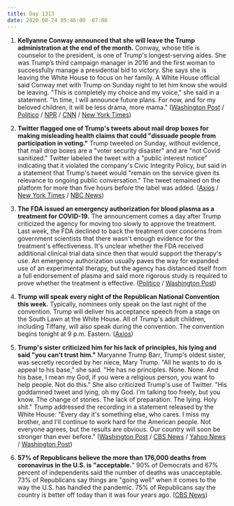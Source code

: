 ```yaml
---
title: Day 1313
date: 2020-08-24 05:46:00 -07:00
---
```


1. **Kellyanne Conway announced that she will leave the Trump administration at the end of the month.** Conway, whose title is counselor to the president, is one of Trump's longest-serving aides. She was Trump’s third campaign manager in 2016 and the first woman to successfully manage a presidential bid to victory. She says she is leaving the White House to focus on her family. A White House official said Conway met with Trump on Sunday night to let him know she would be leaving. "This is completely my choice and my voice," she said in a statement. "In time, I will announce future plans. For now, and for my beloved children, it will be less drama, more mama." ([Washington Post](https://www.washingtonpost.com/politics/kellyanne-conway-white-house/2020/08/23/6c26e18a-e5a7-11ea-bc79-834454439a44_story.html) / [Politico](https://www.politico.com/news/2020/08/23/kellyanne-conway-leaving-white-house-400609) / [NPR](https://www.npr.org/2020/08/24/905351568/kellyanne-conway-to-leave-white-house-job-citing-family-concerns) / [CNN](https://www.cnn.com/2020/08/23/politics/kellyanne-conway-george-conway-white-house-lincoln-project/index.html) / [New York Times](https://www.nytimes.com/2020/08/24/us/politics/kellyanne-conway-leaving-white-house.html))

2. **Twitter flagged one of Trump's tweets about mail drop boxes for making misleading health claims that could "dissuade people from participation in voting."** Trump tweeted on Sunday, without evidence, that mail drop boxes are a "voter security disaster" and are "not Covid sanitized." Twitter labeled the tweet with a "public interest notice" indicating that it violated the company's Civic Integrity Policy, but said in a statement that Trump's tweet would "remain on the service given its relevance to ongoing public conversation." The tweet remained on the platform for more than five hours before the label was added. ([Axios](https://www.axios.com/twitter-flags-trump-tweet-mail-drop-a92a868c-3f4c-450c-a5f4-fb8c83513e4e.html?utm_source=twitter) / [New York Times](https://www.nytimes.com/2020/08/23/technology/twitter-trump-tweet-warning.html) / [NBC News](https://www.nbcnews.com/politics/donald-trump/twitter-slaps-warning-label-trump-tweet-violating-election-integrity-rules-n1237803))

3. **The FDA issued an emergency authorization for blood plasma as a treatment for COVID-19.** The announcement comes a day after Trump criticized the agency for moving too slowly to approve the treatment. Last week, the FDA declined to back the treatment over concerns from government scientists that there wasn't enough evidence for the treatment's effectiveness. It's unclear whether the FDA received additional clinical trial data since then that would support the therapy's use. An emergency authorization usually paves the way for expanded use of an experimental therapy, but the agency has distanced itself from a full endorsement of plasma and said more rigorous study is required to prove whether the treatment is effective. ([Politico](https://www.politico.com/news/2020/08/23/plasma-treatment-coronavirus-fda-trump-400390) / [Washington Post](https://www.washingtonpost.com/health/2020/08/23/trump-convalescent-plasma-okay/))

4. **Trump will speak every night of the Republican National Convention this week.** Typically, nominees only speak on the last night of the convention. Trump will deliver his acceptance speech from a stage on the South Lawn at the White House. All of Trump's adult children, including Tiffany, will also speak during the convention. The convention begins tonight at 9 p.m. Eastern. ([Axios](https://www.axios.com/republican-convention-trump-show-37b8db5a-8e7b-483f-9ed6-55a8268d880f.html))

5. **Trump's sister criticized him for his lack of principles, his lying and said "you can't trust him."** Maryanne Trump Barr, Trump's oldest sister, was secretly recorded by her niece, Mary Trump. "All he wants to do is appeal to his base," she said. "He has no principles. None. None. And his base, I mean my God, if you were a religious person, you want to help people. Not do this." She also criticized Trump's use of Twitter. "His goddamned tweet and lying, oh my God. I'm talking too freely, but you know. The change of stories. The lack of preparation. The lying. Holy shit." Trump addressed the recording in a statement released by the White House: "Every day it's something else, who cares. I miss my brother, and I'll continue to work hard for the American people. Not everyone agrees, but the results are obvious. Our country will soon be stronger than ever before." ([Washington Post](https://www.washingtonpost.com/politics/maryanne-trump-barry-secret-recordings/2020/08/22/30d457f4-e334-11ea-ade1-28daf1a5e919_story.html) / [CBS News](https://www.cbsnews.com/news/maryanne-trump-barry-president-sister-no-principles-secretly-recorded-audio/) / [Yahoo News](https://news.yahoo.com/mark-meadows-abc-mary-trump-maryanne-barry-145016775.html) / [Washington Post](https://www.washingtonpost.com/politics/white-house-trumps-campaign-dismiss-secret-audio-in-which-his-sister-says-you-cant-trust-him/2020/08/23/5bd8e802-e55f-11ea-bc79-834454439a44_story.html))

6. **57% of Republicans believe the more than 176,000 deaths from coronavirus in the U.S. is "acceptable.**" 90% of Democrats and 67% percent of independents said the number of deaths was unacceptable. 73% of Republicans say things are "going well" when it comes to the way the U.S. has handled the pandemic. 75% of Republicans say the country is better off today than it was four years ago. ([CBS News](https://www.cbsnews.com/news/republicans-economy-coronavirus-opinion-poll-cbs-news-battleground-tracker/))